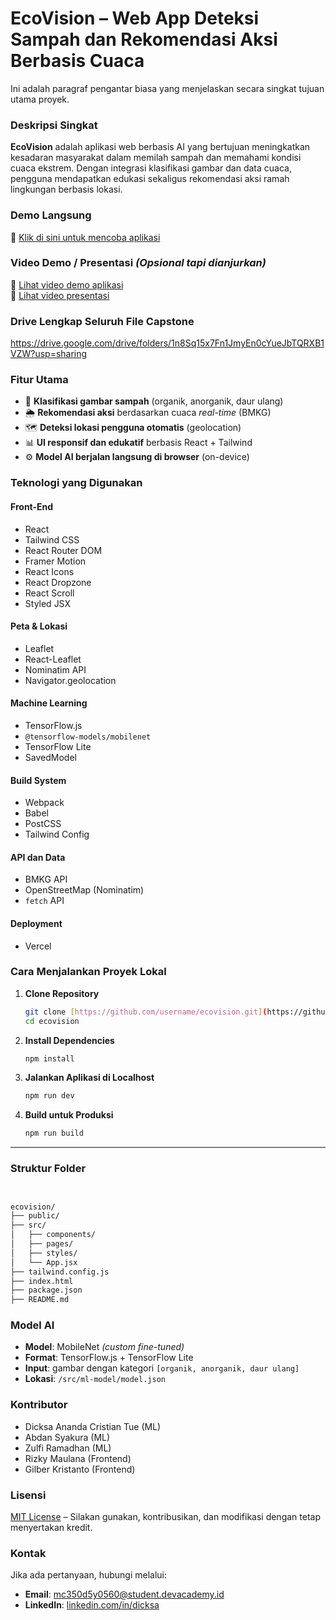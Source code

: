 # EcoVision – Web App Deteksi Sampah dan Rekomendasi Aksi Berbasis Cuaca

Ini adalah paragraf pengantar biasa yang menjelaskan secara singkat tujuan utama proyek.

### Deskripsi Singkat

**EcoVision** adalah aplikasi web berbasis AI yang bertujuan meningkatkan kesadaran masyarakat dalam memilah sampah dan memahami kondisi cuaca ekstrem. Dengan integrasi klasifikasi gambar dan data cuaca, pengguna mendapatkan edukasi sekaligus rekomendasi aksi ramah lingkungan berbasis lokasi.

### Demo Langsung

🔗 [Klik di sini untuk mencoba aplikasi](https://ecovision-beta.vercel.app/)

### Video Demo / Presentasi *(Opsional tapi dianjurkan)*

🎥 [Lihat video demo aplikasi](https://drive.google.com/file/d/16KzX2OQvjWIRdBiMfM_YKed5Qa02brU8/view?usp=sharing) <br/>
🎥 [Lihat video presentasi](https://www.youtube.com/watch?v=your-video-id)

### Drive Lengkap Seluruh File Capstone
https://drive.google.com/drive/folders/1n8Sq15x7Fn1JmyEn0cYueJbTQRXB1VZW?usp=sharing

### Fitur Utama

* 📸 **Klasifikasi gambar sampah** (organik, anorganik, daur ulang)
* 🌦️ **Rekomendasi aksi** berdasarkan cuaca *real-time* (BMKG)
* 🗺️ **Deteksi lokasi pengguna otomatis** (geolocation)
* 📊 **UI responsif dan edukatif** berbasis React + Tailwind
* ⚙️ **Model AI berjalan langsung di browser** (on-device)

### Teknologi yang Digunakan

#### Front-End

* React
* Tailwind CSS
* React Router DOM
* Framer Motion
* React Icons
* React Dropzone
* React Scroll
* Styled JSX

#### Peta & Lokasi

* Leaflet
* React-Leaflet
* Nominatim API
* Navigator.geolocation

#### Machine Learning

* TensorFlow.js
* `@tensorflow-models/mobilenet`
* TensorFlow Lite
* SavedModel

#### Build System

* Webpack
* Babel
* PostCSS
* Tailwind Config

#### API dan Data

* BMKG API
* OpenStreetMap (Nominatim)
* `fetch` API

#### Deployment

* Vercel

### Cara Menjalankan Proyek Lokal

1.  **Clone Repository**

    ```bash
    git clone [https://github.com/username/ecovision.git](https://github.com/username/ecovision.git)
    cd ecovision
    ```

2.  **Install Dependencies**

    ```bash
    npm install
    ```

3.  **Jalankan Aplikasi di Localhost**

    ```bash
    npm run dev
    ```

4.  **Build untuk Produksi**

    ```bash
    npm run build
    ```

---

### Struktur Folder
```markdown


ecovision/
├── public/
├── src/
│   ├── components/
│   ├── pages/
│   ├── styles/
│   └── App.jsx
├── tailwind.config.js
├── index.html
├── package.json
├── README.md


```
### Model AI

* **Model**: MobileNet *(custom fine-tuned)*
* **Format**: TensorFlow.js + TensorFlow Lite
* **Input**: gambar dengan kategori `[organik, anorganik, daur ulang]`
* **Lokasi**: `/src/ml-model/model.json`

### Kontributor

* Dicksa Ananda Cristian Tue (ML)
* Abdan Syakura (ML)
* Zulfi Ramadhan (ML)
* Rizky Maulana (Frontend)
* Gilber Kristanto (Frontend)

### Lisensi

[MIT License](https://opensource.org/licenses/MIT) – Silakan gunakan, kontribusikan, dan modifikasi dengan tetap menyertakan kredit.

### Kontak

Jika ada pertanyaan, hubungi melalui:

* **Email**: mc350d5y0560@student.devacademy.id
* **LinkedIn**: [linkedin.com/in/dicksa](https://www.linkedin.com/in/dicksa)
